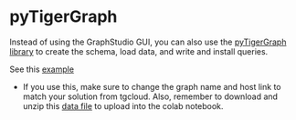 # pyTigerGraph

Instead of using the GraphStudio GUI, you can also use the [pyTigerGraph library](https://pytigergraph.github.io/pyTigerGraph/GettingStarted/) to create the schema, load data, and write and install queries. 

See this [example](https://colab.research.google.com/drive/1iikZfPBzjFyi444kRW9CdHkuUYfWY5r_?usp=sharing)
* If you use this, make sure to change the graph name and host link to match your solution from tgcloud. Also, remember to download and unzip this [data file](https://github.com/mckenzie-steenson/amazon-app/blob/master/Amazon_Products_Reviews.csv.zip) to upload into the colab notebook.
